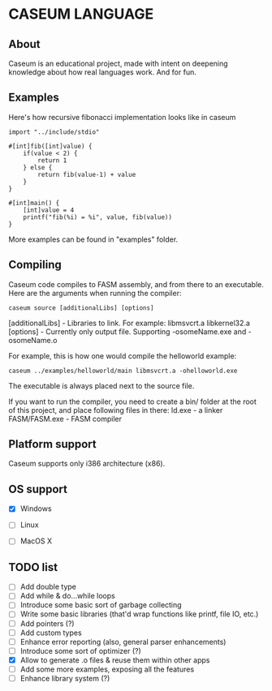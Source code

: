CASEUM LANGUAGE
======

About
------
Caseum is an educational project, made with intent on deepening knowledge about how real languages work. And for fun.

Examples
------

Here's how recursive fibonacci implementation looks like in caseum

```
import "../include/stdio"

#[int]fib([int]value) {
	if(value < 2) {
		return 1
	} else {
		return fib(value-1) + value
	}
}

#[int]main() {
	[int]value = 4
	printf("fib(%i) = %i", value, fib(value))
}
```

More examples can be found in "examples" folder.

Compiling
------
Caseum code compiles to FASM assembly, and from there to an executable. Here are the arguments when running the compiler:
```
caseum source [additionalLibs] [options]
```
[additionalLibs] - Libraries to link. For example: libmsvcrt.a libkernel32.a  
[options] - Currently only output file. Supporting -osomeName.exe and -osomeName.o  
  
For example, this is how one would compile the helloworld example:
```
caseum ../examples/helloworld/main libmsvcrt.a -ohelloworld.exe
```
The executable is always placed next to the source file.

If you want to run the compiler, you need to create a bin/ folder at the root of this project, and place following files in there:
ld.exe - a linker
FASM/FASM.exe - FASM compiler

Platform support
------
Caseum supports only i386 architecture (x86).

OS support
------
- [x] Windows
- [ ] Linux
- [ ] MacOS X
 

TODO list
------
- [ ] Add double type
- [ ] Add while & do...while loops
- [ ] Introduce some basic sort of garbage collecting
- [ ] Write some basic libraries (that'd wrap functions like printf, file IO, etc.)
- [ ] Add pointers (?)
- [ ] Add custom types
- [ ] Enhance error reporting (also, general parser enhancements)
- [ ] Introduce some sort of optimizer (?)
- [x] Allow to generate .o files & reuse them within other apps
- [ ] Add some more examples, exposing all the features
- [ ] Enhance library system (?)
